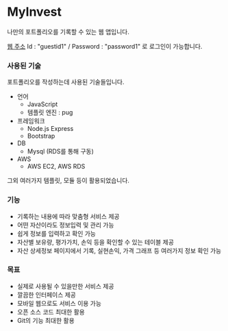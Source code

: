 # MyInvest
나만의 포트폴리오를 기록할 수 있는 웹 앱입니다.

[웹 주소](http://ec2-13-125-250-131.ap-northeast-2.compute.amazonaws.com/)
Id : "guestid1" / Password : "password1" 로 로그인이 가능합니다.

### 사용된 기술
포트폴리오를 작성하는데 사용된 기술들입니다.

- 언어
  - JavaScript
  - 템플릿 엔진 : pug
- 프레임워크
  - Node.js Express
  - Bootstrap
- DB
  - Mysql (RDS를 통해 구동)
- AWS
  - AWS EC2, AWS RDS

그외 여러가지 템플릿, 모듈 등이 활용되었습니다.

### 기능
- 기록하는 내용에 따라 맞춤형 서비스 제공
- 어떤 자산이라도 정보입력 및 관리 가능
- 쉽게 정보를 입력하고 확인 가능
- 자산별 보유량, 평가가치, 손익 등을 확인할 수 있는 테이블 제공
- 자산 상세정보 페이지에서 기록, 실현손익, 가격 그래프 등 여러가지 정보 확인 가능

### 목표
- 실제로 사용될 수 있을만한 서비스 제공
- 깔끔한 인터페이스 제공
- 모바일 웹으로도 서비스 이용 가능
- 오픈 소스 코드 최대한 활용
- Git의 기능 최대한 활용
